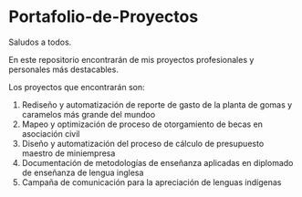# Portafolio-de-Proyectos

Saludos a todos.

En este repositorio encontrarán de mis proyectos profesionales y personales más destacables.

Los proyectos que encontrarán son:
1. Rediseño y automatización de reporte de gasto de la planta de gomas y caramelos más grande del mundoo
2. Mapeo y optimización de proceso de otorgamiento de becas en asociación civil
3. Diseño y automatización del proceso de cálculo de presupuesto maestro de miniempresa
4. Documentación de metodologías de enseñanza aplicadas en diplomado de enseñanza de lengua inglesa
5. Campaña de comunicación para la apreciación de lenguas indígenas
